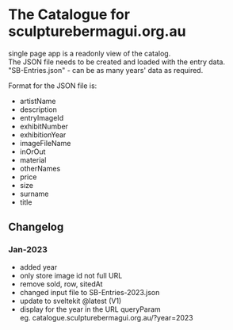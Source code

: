 # The Catalogue for sculpturebermagui.org.au

single page app is a readonly view of the catalog.  
The JSON file needs to be created and loaded with the entry data.  
"SB-Entries.json" - can be as many years' data as required.

Format for the JSON file is:

- artistName
- description
- entryImageId
- exhibitNumber
- exhibitionYear
- imageFileName
- inOrOut
- material
- otherNames
- price
- size
- surname
- title

## Changelog

### Jan-2023

- added year
- only store image id not full URL
- remove sold, row, sitedAt
- changed input file to SB-Entries-2023.json
- update to sveltekit @latest (V1)
- display for the year in the URL queryParam  
  eg. catalogue.sculpturebermagui.org.au/?year=2023

